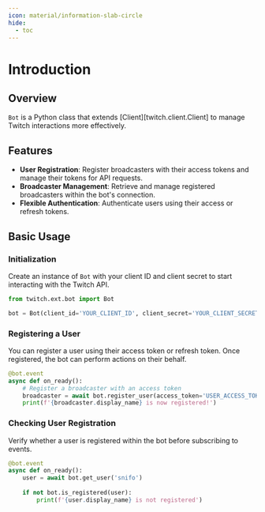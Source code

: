 ```yaml
---
icon: material/information-slab-circle  
hide:  
  - toc  
---
```


# Introduction

## Overview

`Bot` is a Python class that extends [Client][twitch.client.Client] to manage Twitch interactions more effectively.

## Features

- **User Registration**: Register broadcasters with their access tokens and manage their tokens for API requests.
- **Broadcaster Management**: Retrieve and manage registered broadcasters within the bot's connection.
- **Flexible Authentication**: Authenticate users using their access or refresh tokens.
  
## Basic Usage

### Initialization

Create an instance of `Bot` with your client ID and client secret to start interacting with the Twitch API.

```python
from twitch.ext.bot import Bot

bot = Bot(client_id='YOUR_CLIENT_ID', client_secret='YOUR_CLIENT_SECRET')
```

### Registering a User

You can register a user using their access token or refresh token. Once registered, the bot can perform actions on their behalf.

```python
@bot.event
async def on_ready():
    # Register a broadcaster with an access token
    broadcaster = await bot.register_user(access_token='USER_ACCESS_TOKEN')
    print(f'{broadcaster.display_name} is now registered!')
```

### Checking User Registration

Verify whether a user is registered within the bot before subscribing to events.

```python
@bot.event
async def on_ready():
    user = await bot.get_user('snifo')
    
    if not bot.is_registered(user):
        print(f'{user.display_name} is not registered')
```

